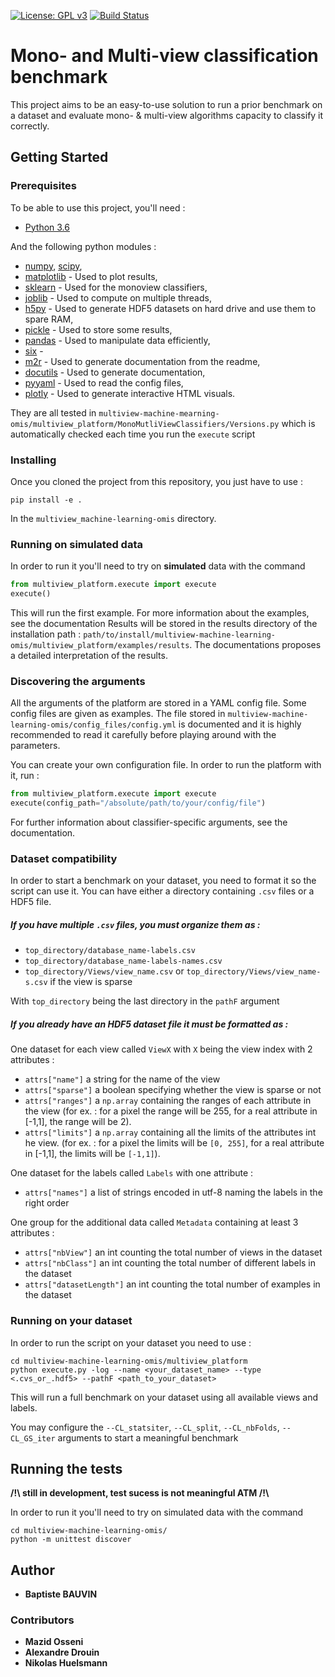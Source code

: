 [![License: GPL v3](https://img.shields.io/badge/License-GPL%20v3-blue.svg)](http://www.gnu.org/licenses/gpl-3.0)
[![Build Status](https://gitlab.lis-lab.fr/baptiste.bauvin/multiview-machine-learning-omis/badges/develop/pipeline.svg)](https://gitlab.lis-lab.fr/baptiste.bauvin/multiview-machine-learning-omis/badges/develop/pipeline.svg)
# Mono- and Multi-view classification benchmark

This project aims to be an easy-to-use solution to run a prior benchmark on a dataset and evaluate mono- & multi-view algorithms capacity to classify it correctly.

## Getting Started

### Prerequisites

To be able to use this project, you'll need :

* [Python 3.6](https://docs.python.org/3/) 

And the following python modules :

* [numpy](http://www.numpy.org/), [scipy](https://scipy.org/),
* [matplotlib](http://matplotlib.org/) - Used to plot results,
* [sklearn](http://scikit-learn.org/stable/) - Used for the monoview classifiers,
* [joblib](https://pypi.python.org/pypi/joblib) - Used to compute on multiple threads,
* [h5py](https://www.h5py.org) - Used to generate HDF5 datasets on hard drive and use them to spare RAM,
* [pickle](https://docs.python.org/3/library/pickle.html) - Used to store some results,
* [pandas](https://pandas.pydata.org/) - Used to manipulate data efficiently,
* [six](https://pypi.org/project/six/) - 
* [m2r](https://pypi.org/project/m2r/) - Used to generate documentation from the readme,
* [docutils](https://pypi.org/project/docutils/) - Used to generate documentation,
* [pyyaml](https://pypi.org/project/PyYAML/) - Used to read the config files,
* [plotly](https://plot.ly/) - Used to generate interactive HTML visuals.

They are all tested in  `multiview-machine-mearning-omis/multiview_platform/MonoMutliViewClassifiers/Versions.py` which is automatically checked each time you run the `execute` script

### Installing

Once you cloned the project from this repository, you just have to use :  

```
pip install -e .
```
In the `multiview_machine-learning-omis` directory.

### Running on simulated data

In order to run it you'll need to try on **simulated** data with the command
```python 
from multiview_platform.execute import execute
execute()
```
This will run the first example. For more information about the examples, see the documentation 
Results will be stored in the results directory of the installation path : 
`path/to/install/multiview-machine-learning-omis/multiview_platform/examples/results`.
The documentations proposes a detailed interpretation of the results. 

### Discovering the arguments

All the arguments of the platform are stored in a YAML config file. Some config files are given as examples. 
The file stored in `multiview-machine-learning-omis/config_files/config.yml` is documented and it is highly recommended
 to read it carefully before playing around with the parameters.   

You can create your own configuration file. In order to run the platform with it, run : 
```python
from multiview_platform.execute import execute
execute(config_path="/absolute/path/to/your/config/file")
```

For further information about classifier-specific arguments, see the documentation. 
 

### Dataset compatibility

In order to start a benchmark on your dataset, you need to format it so the script can use it. 
You can have either a directory containing `.csv` files or a HDF5 file. 

##### If you have multiple `.csv` files, you must organize them as : 
* `top_directory/database_name-labels.csv`
* `top_directory/database_name-labels-names.csv`
* `top_directory/Views/view_name.csv` or `top_directory/Views/view_name-s.csv` if the view is sparse

With `top_directory` being the last directory in the `pathF` argument
 
##### If you already have an HDF5 dataset file it must be formatted as : 
One dataset for each view called `ViewX` with `X` being the view index with 2 attributes : 
* `attrs["name"]` a string for the name of the view
* `attrs["sparse"]` a boolean specifying whether the view is sparse or not
* `attrs["ranges"]` a `np.array` containing the ranges of each attribute in the view (for ex. : for a pixel the range will be 255, for a real attribute in [-1,1], the range will be 2).
* `attrs["limits"]` a `np.array` containing all the limits of the attributes int he view. (for ex. : for a pixel the limits will be `[0, 255]`, for a real attribute in [-1,1], the limits will be `[-1,1]`).
 

One dataset for the labels called `Labels` with one attribute : 
* `attrs["names"]` a list of strings encoded in utf-8 naming the labels in the right order

One group for the additional data called `Metadata` containing at least 3 attributes : 
* `attrs["nbView"]` an int counting the total number of views in the dataset
* `attrs["nbClass"]` an int counting the total number of different labels in the dataset
* `attrs["datasetLength"]` an int counting the total number of examples in the dataset


### Running on your dataset 

In order to run the script on your dataset you need to use : 
```
cd multiview-machine-learning-omis/multiview_platform
python execute.py -log --name <your_dataset_name> --type <.cvs_or_.hdf5> --pathF <path_to_your_dataset>
```
This will run a full benchmark on your dataset using all available views and labels.
 
You may configure the `--CL_statsiter`, `--CL_split`, `--CL_nbFolds`, `--CL_GS_iter` arguments to start a meaningful benchmark
 

## Running the tests

**/!\ still in development, test sucess is not meaningful ATM /!\\**

In order to run it you'll need to try on simulated data with the command
```
cd multiview-machine-learning-omis/
python -m unittest discover
```

## Author

* **Baptiste BAUVIN**

### Contributors

* **Mazid Osseni**
* **Alexandre Drouin**
* **Nikolas Huelsmann**
